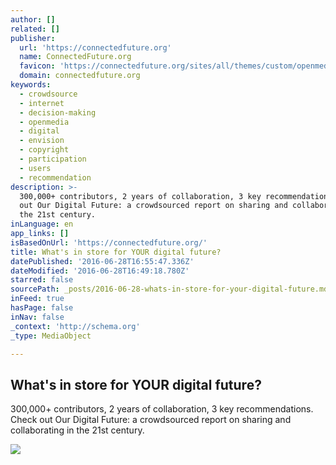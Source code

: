 ```yaml
---
author: []
related: []
publisher:
  url: 'https://connectedfuture.org'
  name: ConnectedFuture.org
  favicon: 'https://connectedfuture.org/sites/all/themes/custom/openmediaorg/favicon.ico'
  domain: connectedfuture.org
keywords:
  - crowdsource
  - internet
  - decision-making
  - openmedia
  - digital
  - envision
  - copyright
  - participation
  - users
  - recommendation
description: >-
  300,000+ contributors, 2 years of collaboration, 3 key recommendations. Check
  out Our Digital Future: a crowdsourced report on sharing and collaborating in
  the 21st century.
inLanguage: en
app_links: []
isBasedOnUrl: 'https://connectedfuture.org/'
title: What's in store for YOUR digital future?
datePublished: '2016-06-28T16:55:47.336Z'
dateModified: '2016-06-28T16:49:18.780Z'
starred: false
sourcePath: _posts/2016-06-28-whats-in-store-for-your-digital-future.md
inFeed: true
hasPage: false
inNav: false
_context: 'http://schema.org'
_type: MediaObject

---
```

<article style=""><h1>What's in store for YOUR digital future?</h1><p>300,000+ contributors, 2 years of collaboration, 3 key recommendations. Check out Our Digital Future: a crowdsourced report on sharing and collaborating in the 21st century.</p><img src="https://connectedfuture.org/sites/default/files/FER_og.jpg" /></article>